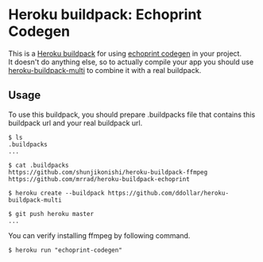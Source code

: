 Heroku buildpack: Echoprint Codegen
=======================

This is a [Heroku buildpack](http://devcenter.heroku.com/articles/buildpacks) for using [echoprint codegen](https://github.com/echonest/echoprint-codegen) in your project.  
It doesn't do anything else, so to actually compile your app you should use [heroku-buildpack-multi](https://github.com/ddollar/heroku-buildpack-multi) to combine it with a real buildpack.

Usage
-----
To use this buildpack, you should prepare .buildpacks file that contains this buildpack url and your real buildpack url.  

    $ ls
    .buildpacks
    ...
    
    $ cat .buildpacks
    https://github.com/shunjikonishi/heroku-buildpack-ffmpeg
    https://github.com/mrrad/heroku-buildpack-echoprint

    $ heroku create --buildpack https://github.com/ddollar/heroku-buildpack-multi

    $ git push heroku master
    ...

You can verify installing ffmpeg by following command.

    $ heroku run "echoprint-codegen"

